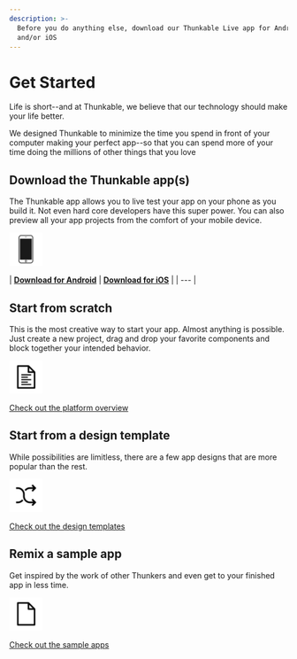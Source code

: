 ```yaml
---
description: >-
  Before you do anything else, download our Thunkable Live app for Android
  and/or iOS
---
```


# Get Started

Life is short--and at Thunkable, we believe that our technology should make your life better.

We designed Thunkable to minimize the time you spend in front of your computer making your perfect app--so that you can spend more of your time doing the millions of other things that you love

## Download the Thunkable app\(s\)

The Thunkable app allows you to live test your app on your phone as you build it. Not even hard core developers have this super power. You can also preview all your app projects from the comfort of your mobile device.

![](../../.gitbook/assets/phone-icon.png)

| [**Download for Android**](https://play.google.com/store/apps/details?id=com.thunkable.live) | [**Download for iOS**](http://appstore.com/thunkablelive) |
| --- |


## Start from scratch

This is the most creative way to start your app. Almost anything is possible. Just create a new project, drag and drop your favorite components and block together your intended behavior.

![](../../.gitbook/assets/template-icon.png)

[Check out the platform overview](overview.md)

## Start from a design template

While possibilities are limitless, there are a few app designs that are more popular than the rest.

![](../../.gitbook/assets/remix-icon.png)

[Check out the design templates](design-templates.md)

## Remix a sample app

Get inspired by the work of other Thunkers and even get to your finished app in less time.

![](../../.gitbook/assets/blank-icon.png)

[Check out the sample apps](sample-apps.md)




